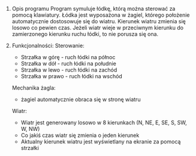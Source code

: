 1. Opis programu
   Program symuluje łódkę, którą można sterować za pomocą klawiatury. Łódka jest wyposażona w żagiel, którego położenie automatycznie dostosowuje się do wiatru. Kierunek wiatru zmienia się losowo co pewien czas. Jeżeli wiatr wieje w przeciwnym kierunku do zamierzonego     kierunku ruchu łódki, to nie porusza się ona.

2. Funkcjonalności:
   Sterowanie:
     - Strzałka w górę - ruch łódki na północ
     - Strzałka w dół - ruch łódki na południe
     - Strzałka w lewo - ruch łódki na zachód
     - Strzałka w prawo - ruch łódki na wschód
  
   Mechanika żagla:
     - żagiel automatycznie obraca się w stronę wiatru
  
   Wiatr:
     - Wiatr jest generowany losowo w 8 kierunkach (N, NE, E, SE, S, SW, W, NW)
     - Co jakiś czas wiatr się zmienia o jeden kierunek
     - Aktualny kierunek wiatru jest wyświetlany na ekranie za pomocą strzałki
